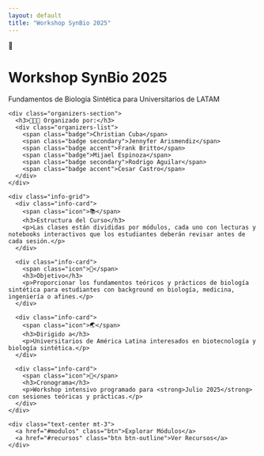 ```yaml
---
layout: default
title: "Workshop SynBio 2025"
---
```


<div class="hero-section">
  <div class="hero-content">
    <span class="hero-emoji">🧬</span>
    <h1 class="hero-title">Workshop SynBio 2025</h1>
    <p class="hero-subtitle">Fundamentos de Biología Sintética para Universitarios de LATAM</p>
    
    <div class="organizers-section">
      <h3>👩🏽‍🔬 Organizado por:</h3>
      <div class="organizers-list">
        <span class="badge">Christian Cuba</span>
        <span class="badge secondary">Jennyfer Arismendiz</span>
        <span class="badge accent">Frank Britto</span>
        <span class="badge">Mijael Espinoza</span>
        <span class="badge secondary">Rodrigo Aguilar</span>
        <span class="badge accent">Cesar Castro</span>
      </div>
    </div>
  </div>
</div>

<div class="container">
  <div class="content-section">
    
    <div class="info-grid">
      <div class="info-card">
        <span class="icon">📚</span>
        <h3>Estructura del Curso</h3>
        <p>Las clases están divididas por módulos, cada uno con lecturas y notebooks interactivos que los estudiantes deberán revisar antes de cada sesión.</p>
      </div>
      
      <div class="info-card">
        <span class="icon">🧠</span>
        <h3>Objetivo</h3>
        <p>Proporcionar los fundamentos teóricos y prácticos de biología sintética para estudiantes con background en biología, medicina, ingeniería o afines.</p>
      </div>
      
      <div class="info-card">
        <span class="icon">🌏</span>
        <h3>Dirigido a</h3>
        <p>Universitarios de América Latina interesados en biotecnología y biología sintética.</p>
      </div>
      
      <div class="info-card">
        <span class="icon">📆</span>
        <h3>Cronograma</h3>
        <p>Workshop intensivo programado para <strong>Julio 2025</strong> con sesiones teóricas y prácticas.</p>
      </div>
    </div>

    <div class="text-center mt-3">
      <a href="#modulos" class="btn">Explorar Módulos</a>
      <a href="#recursos" class="btn btn-outline">Ver Recursos</a>
    </div>

  </div>
</div>
